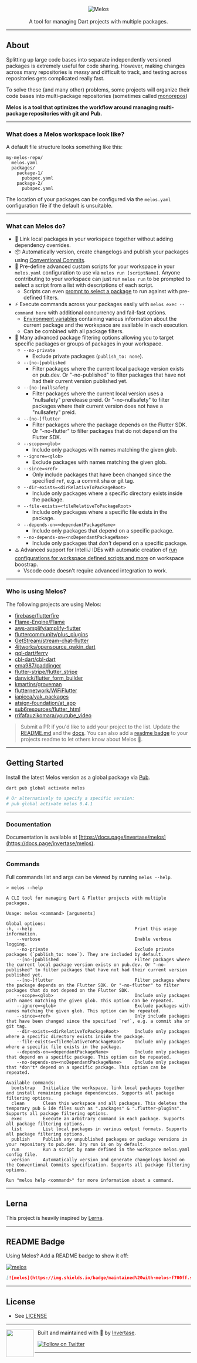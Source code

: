 <p align="center">
  <img src="https://static.invertase.io/assets/melos-logo.png" alt="Melos" /> <br /><br />
  <span>A tool for managing Dart projects with multiple packages.</span>
</p>

---

## About

Splitting up large code bases into separate independently versioned packages is extremely useful for code sharing.
However, making changes across many repositories is _messy_ and difficult to track, and testing across repositories gets
complicated really fast.

To solve these (and many other) problems, some projects will organize their code
bases into multi-package repositories (sometimes called
[monorepos](https://en.wikipedia.org/wiki/Monorepo))

**Melos is a tool that optimizes the workflow around managing multi-package repositories with git and Pub.**

---

### What does a Melos workspace look like?

A default file structure looks something like this:

```
my-melos-repo/
  melos.yaml
  packages/
    package-1/
      pubspec.yaml
    package-2/
      pubspec.yaml
```

The location of your packages can be configured via the `melos.yaml` configuration file if the default is unsuitable.

---

### What can Melos do?

- 🔗 Link local packages in your workspace together without adding dependency overrides.
- 📦 Automatically version, create changelogs and publish your packages
  using [Conventional Commits](https://www.conventionalcommits.org/en/v1.0.0/).
- 📜 Pre-define advanced custom scripts for your workspace in your `melos.yaml` configuration to use
  via `melos run [scriptName]`. Anyone contributing to your workspace can just run `melos run` to be prompted to select
  a script from a list with descriptions of each script.
    - Scripts can even [prompt to select a package](https://github.com/invertase/melos/pull/34) to run against with
      pre-defined filters.
- ⚡ Execute commands across your packages easily with `melos exec -- command here` with additional concurrency and
  fail-fast options.
    - [Environment variables](https://github.com/invertase/melos/issues/3) containing various information about the
      current package and the workspace are available in each execution.
    - Can be combined with all package filters.
- 🎯 Many advanced package filtering options allowing you to target specific packages or groups of packages in your
  workspace.
    - `--no-private`
        - Exclude private packages (`publish_to: none`).
    - `--[no-]published`
        - Filter packages where the current local package version exists on pub.dev. Or "-no-published" to filter
          packages that have not had their current version published yet.
    - `--[no-]nullsafety`
        - Filter packages where the current local version uses a "nullsafety" prerelease preid. Or "-no-nullsafety" to
          filter packages where their current version does not have a "nullsafety" preid.
    - `--[no-]flutter`
        - Filter packages where the package depends on the Flutter SDK. Or "-no-flutter" to filter packages that do not
          depend on the Flutter SDK.
    - `--scope=<glob>`
        - Include only packages with names matching the given glob.
    - `--ignore=<glob>`
        - Exclude packages with names matching the given glob.
    - `--since=<ref>`
        - Only include packages that have been changed since the specified `ref`, e.g. a commit sha or git tag.
    - `--dir-exists=<dirRelativeToPackageRoot>`
        - Include only packages where a specific directory exists inside the package.
    - `--file-exists=<fileRelativeToPackageRoot>`
        - Include only packages where a specific file exists in the package.
    - `--depends-on=<dependantPackageName>`
        - Include only packages that depend on a specific package.
    - `--no-depends-on=<noDependantPackageName>`
        - Include only packages that *don't* depend on a specific package.
- ♨️ Advanced support for IntelliJ IDEs with automatic creation
  of [run configurations for workspace defined scripts and more](https://github.com/invertase/melos/issues/9) on
  workspace boostrap.
    - Vscode code doesn't require advanced integration to work.

---

### Who is using Melos?

The following projects are using Melos:

- [firebase/flutterfire](https://github.com/firebase/flutterfire)
- [Flame-Engine/Flame](https://github.com/flame-engine/flame)
- [aws-amplify/amplify-flutter](https://github.com/aws-amplify/amplify-flutter)
- [fluttercommunity/plus_plugins](https://github.com/fluttercommunity/plus_plugins)
- [GetStream/stream-chat-flutter](https://github.com/GetStream/stream-chat-flutter)
- [4itworks/opensource_qwkin_dart](https://github.com/4itworks/opensource_qwkin_dart)
- [gql-dart/ferry](https://github.com/gql-dart/ferry)
- [cbl-dart/cbl-dart](https://github.com/cbl-dart/cbl-dart)
- [ema987/paddinger](https://github.com/ema987/paddinger)
- [flutter-stripe/flutter_stripe](https://github.com/flutter-stripe/flutter_stripe)
- [danvick/flutter_form_builder](https://github.com/danvick/flutter_form_builder)
- [kmartins/groveman](https://github.com/kmartins/groveman)
- [flutternetwork/WiFiFlutter](https://github.com/flutternetwork/WiFiFlutter)
- [iapicca/yak_packages](https://github.com/iapicca/yak_packages)
- [atsign-foundation/at_app](https://github.com/atsign-foundation/at_app)
- [sub6resources/flutter_html](https://github.com/sub6resources/flutter_html)
- [rrifafauzikomara/youtube_video](https://github.com/rrifafauzikomara/youtube_video)

> Submit a PR if you'd like to add your project to the list.
> Update the [README.md](https://github.com/invertase/melos/edit/main/packages/melos/README.md) and the
> [docs](https://github.com/invertase/melos/edit/main/docs/index.mdx).
> You can also add a [readme badge](#readme-badge) to your projects readme to let others know about Melos 💙.

---

## Getting Started

Install the latest Melos version as a global package via [Pub](https://pub.dev/).

```bash
dart pub global activate melos

# Or alternatively to specify a specific version:
# pub global activate melos 0.4.1
```

---

### Documentation

Documentation is available at [https://docs.page/invertase/melos](https://docs.page/invertase/melos).

---

### Commands

Full commands list and args can be viewed by running `melos --help`.

```
> melos --help

A CLI tool for managing Dart & Flutter projects with multiple packages.

Usage: melos <command> [arguments]

Global options:
-h, --help                                       Print this usage information.
    --verbose                                    Enable verbose logging.
    --no-private                                 Exclude private packages (`publish_to: none`). They are included by default.
    --[no-]published                             Filter packages where the current local package version exists on pub.dev. Or "-no-published" to filter packages that have not had their current version published yet.
    --[no-]flutter                               Filter packages where the package depends on the Flutter SDK. Or "-no-flutter" to filter packages that do not depend on the Flutter SDK.
    --scope=<glob>                               Include only packages with names matching the given glob. This option can be repeated.
    --ignore=<glob>                              Exclude packages with names matching the given glob. This option can be repeated.
    --since=<ref>                                Only include packages that have been changed since the specified `ref`, e.g. a commit sha or git tag.
    --dir-exists=<dirRelativeToPackageRoot>      Include only packages where a specific directory exists inside the package.
    --file-exists=<fileRelativeToPackageRoot>    Include only packages where a specific file exists in the package.
    --depends-on=<dependantPackageName>          Include only packages that depend on a specific package. This option can be repeated.
    --no-depends-on=<noDependantPackageName>     Include only packages that *don't* depend on a specific package. This option can be repeated.

Available commands:
  bootstrap   Initialize the workspace, link local packages together and install remaining package dependencies. Supports all package filtering options.
  clean       Clean this workspace and all packages. This deletes the temporary pub & ide files such as ".packages" & ".flutter-plugins". Supports all package filtering options.
  exec        Execute an arbitrary command in each package. Supports all package filtering options.
  list        List local packages in various output formats. Supports all package filtering options.
  publish     Publish any unpublished packages or package versions in your repository to pub.dev. Dry run is on by default.
  run         Run a script by name defined in the workspace melos.yaml config file.
  version     Automatically version and generate changelogs based on the Conventional Commits specification. Supports all package filtering options.

Run "melos help <command>" for more information about a command.
```

---

## Lerna

This project is heavily inspired by [Lerna](https://lerna.js.org/).

---

## README Badge

Using Melos? Add a README badge to show it off:

[![melos](https://img.shields.io/badge/maintained%20with-melos-f700ff.svg?style=flat-square)](https://github.com/invertase/melos)

```markdown
[![melos](https://img.shields.io/badge/maintained%20with-melos-f700ff.svg?style=flat-square)](https://github.com/invertase/melos)
```

---

## License

- See [LICENSE](/LICENSE)

---

<p>
  <img align="left" width="75px" src="https://static.invertase.io/assets/invertase-logo-small.png">
  <p align="left">
    &nbsp;&nbsp;Built and maintained with 💛 by <a href="https://invertase.io">Invertase</a>.
  </p>
  <p align="left">
    &nbsp;&nbsp;<a href="https://twitter.com/invertaseio"><img src="https://img.shields.io/twitter/follow/invertaseio.svg?style=flat-square&colorA=1da1f2&colorB=&label=Follow%20on%20Twitter" alt="Follow on Twitter"></a>
  </p>
</p>

---
